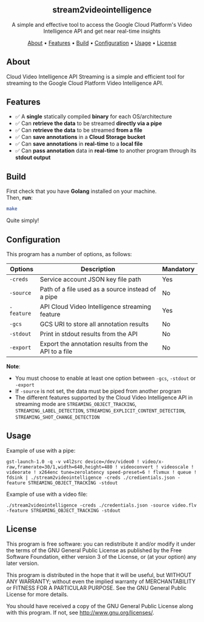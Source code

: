 
<h2 align="center">stream2videointelligence</h2>
<p align="center">A simple and effective tool to access the Google Cloud Platform's Video Intelligence API and get near real-time insights</p>
<p align="center">
    <a href="#about">About</a> •
    <a href="#features">Features</a> •
    <a href="#build">Build</a> •
    <a href="#configuration">Configuration</a> •
    <a href="#usage">Usage</a> •
    <a href="#license">License</a>
</p>

## About

Cloud Video Intelligence API Streaming is a simple and efficient tool for streaming to the Google Cloud Platform Video Intelligence API.

## Features

- ✅ A **single** statically compiled **binary** for each OS/architecture
- ✅ Can **retrieve the data** to be streamed **directly via a pipe**
- ✅ Can **retrieve the data** to be streamed **from a file**
- ✅ Can **save annotations** in a **Cloud Storage bucket**
- ✅ Can **save annotations** in **real-time** to a **local file**
- ✅ Can **pass annotation** data in **real-time** to another program through its **stdout output**

## Build
First check that you have **Golang** installed on your machine.  
Then, **run**:  
```bash
make 
```
Quite simply!

## Configuration
This program has a number of options, as follows:

| Options    | Description                                          | Mandatory |
| ---------- | ---------------------------------------------------- | --------- |
| `-creds`   | Service account JSON key file path                   | Yes       |
| `-source`  | Path of a file used as a source instead of a pipe    | No        |
| `-feature` | API Cloud Video Intelligence streaming feature       | Yes       |
| `-gcs`     | GCS URI to store all annotation results              | No        |
| `-stdout`  | Print in stdout results from the API                 | No        |
| `-export`  | Export the annotation results from the API to a file | No        |

**Note**:
- You must choose to enable at least one option between `-gcs`, `-stdout` or `-export`
- If `-source` is not set, the data must be piped from another program
- The different features supported by the Cloud Video Intelligence API in streaming mode are `STREAMING_OBJECT_TRACKING`, `STREAMING_LABEL_DETECTION`, `STREAMING_EXPLICIT_CONTENT_DETECTION`, `STREAMING_SHOT_CHANGE_DETECTION`

## Usage

Example of use with a pipe:

```
gst-launch-1.0 -q -v v4l2src device=/dev/video0 ! video/x-raw,framerate=30/1,width=640,height=480 ! videoconvert ! videoscale ! videorate ! x264enc tune=zerolatency speed-preset=6 ! flvmux ! queue ! fdsink | ./stream2videointelligence -creds ./credientials.json -feature STREAMING_OBJECT_TRACKING -stdout
```

Example of use with a video file:
```
./stream2videointelligence -creds ./credentials.json -source video.flv -feature STREAMING_OBJECT_TRACKING -stdout
```

## License

This program is free software: you can redistribute it and/or modify it under the terms of the GNU General Public License as published by the Free Software Foundation, either version 3 of the License, or (at your option) any later version.

This program is distributed in the hope that it will be useful, but WITHOUT ANY WARRANTY; without even the implied warranty of MERCHANTABILITY or FITNESS FOR A PARTICULAR PURPOSE. See the GNU General Public License for more details.

You should have received a copy of the GNU General Public License along with this program. If not, see http://www.gnu.org/licenses/.

